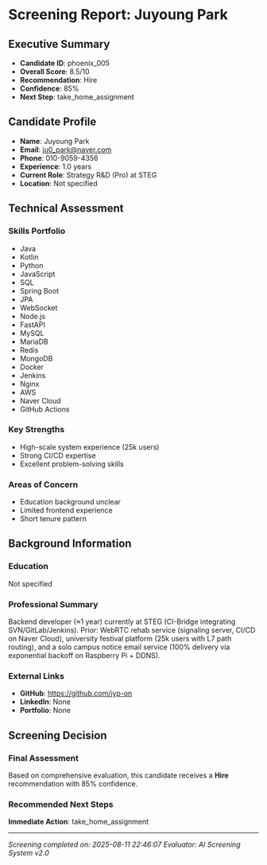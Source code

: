 # Screening Report: Juyoung Park

## Executive Summary
- **Candidate ID**: phoenix_005
- **Overall Score**: 8.5/10
- **Recommendation**: Hire
- **Confidence**: 85%
- **Next Step**: take_home_assignment

## Candidate Profile
- **Name**: Juyoung Park
- **Email**: ju0_park@naver.com
- **Phone**: 010-9059-4356
- **Experience**: 1.0 years
- **Current Role**: Strategy R&D (Pro) at STEG
- **Location**: Not specified

## Technical Assessment

### Skills Portfolio
- Java
- Kotlin
- Python
- JavaScript
- SQL
- Spring Boot
- JPA
- WebSocket
- Node.js
- FastAPI
- MySQL
- MariaDB
- Redis
- MongoDB
- Docker
- Jenkins
- Nginx
- AWS
- Naver Cloud
- GitHub Actions


### Key Strengths
- High-scale system experience (25k users)
- Strong CI/CD expertise
- Excellent problem-solving skills

### Areas of Concern
- Education background unclear
- Limited frontend experience
- Short tenure pattern

## Background Information

### Education
Not specified

### Professional Summary
Backend developer (≈1 year) currently at STEG (CI-Bridge integrating SVN/GitLab/Jenkins). Prior: WebRTC rehab service (signaling server, CI/CD on Naver Cloud), university festival platform (25k users with L7 path routing), and a solo campus notice email service (100% delivery via exponential backoff on Raspberry Pi + DDNS).

### External Links
- **GitHub**: https://github.com/jyp-on
- **LinkedIn**: None
- **Portfolio**: None

## Screening Decision

### Final Assessment
Based on comprehensive evaluation, this candidate receives a **Hire** recommendation with 85% confidence.

### Recommended Next Steps
**Immediate Action**: take_home_assignment

---
*Screening completed on: 2025-08-11 22:46:07*
*Evaluator: AI Screening System v2.0*
